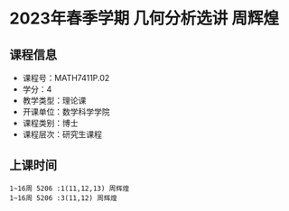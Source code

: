 # 2023年春季学期 几何分析选讲 周辉煌






## 课程信息

- 课程号：MATH7411P.02
- 学分：4
- 教学类型：理论课
- 开课单位：数学科学学院
- 课程类别：博士
- 课程层次：研究生课程

## 上课时间

```
1~16周 5206 :1(11,12,13) 周辉煌
1~16周 5206 :3(11,12) 周辉煌
```

